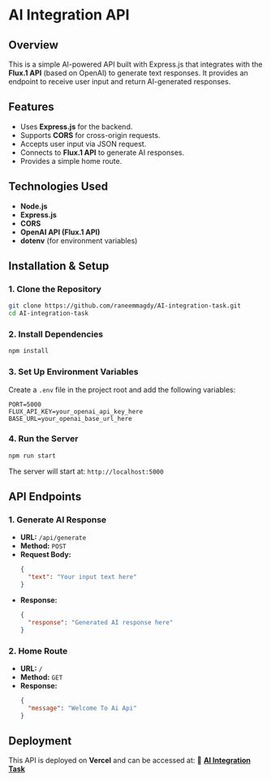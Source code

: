 # AI Integration API

## Overview
This is a simple AI-powered API built with Express.js that integrates with the **Flux.1 API** (based on OpenAI) to generate text responses. It provides an endpoint to receive user input and return AI-generated responses.

## Features
- Uses **Express.js** for the backend.
- Supports **CORS** for cross-origin requests.
- Accepts user input via JSON request.
- Connects to **Flux.1 API** to generate AI responses.
- Provides a simple home route.

## Technologies Used
- **Node.js**
- **Express.js**
- **CORS**
- **OpenAI API (Flux.1 API)**
- **dotenv** (for environment variables)

## Installation & Setup

### 1. Clone the Repository
```sh
git clone https://github.com/raneemmagdy/AI-integration-task.git
cd AI-integration-task
```

### 2. Install Dependencies
```sh
npm install
```

### 3. Set Up Environment Variables
Create a `.env` file in the project root and add the following variables:
```env
PORT=5000
FLUX_API_KEY=your_openai_api_key_here
BASE_URL=your_openai_base_url_here
```

### 4. Run the Server
```sh
npm run start
```
The server will start at: `http://localhost:5000`

## API Endpoints

### **1. Generate AI Response**
- **URL:** `/api/generate`
- **Method:** `POST`
- **Request Body:**
  ```json
  {
    "text": "Your input text here"
  }
  ```
- **Response:**
  ```json
  {
    "response": "Generated AI response here"
  }
  ```

### **2. Home Route**
- **URL:** `/`
- **Method:** `GET`
- **Response:**
  ```json
  {
    "message": "Welcome To Ai Api"
  }
  ```

## Deployment
This API is deployed on **Vercel** and can be accessed at:
🔗 **[AI Integration Task](https://ai-integration-task.vercel.app/)**



